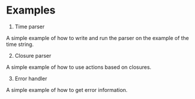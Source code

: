 Examples
========
1. Time parser
  
  A simple example of how to write and run the parser on the example of the time string.
  
2. Closure parser

  A simple example of how to use actions based on closures.
  
3. Error handler

  A simple example of how to get error information.
  
